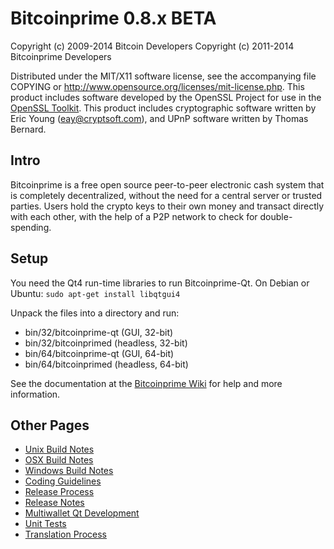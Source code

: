 Bitcoinprime 0.8.x BETA
====================

Copyright (c) 2009-2014 Bitcoin Developers
Copyright (c) 2011-2014 Bitcoinprime Developers

Distributed under the MIT/X11 software license, see the accompanying
file COPYING or http://www.opensource.org/licenses/mit-license.php.
This product includes software developed by the OpenSSL Project for use in the [OpenSSL Toolkit](http://www.openssl.org/). This product includes
cryptographic software written by Eric Young ([eay@cryptsoft.com](mailto:eay@cryptsoft.com)), and UPnP software written by Thomas Bernard.


Intro
---------------------
Bitcoinprime is a free open source peer-to-peer electronic cash system that is
completely decentralized, without the need for a central server or trusted
parties.  Users hold the crypto keys to their own money and transact directly
with each other, with the help of a P2P network to check for double-spending.


Setup
---------------------
You need the Qt4 run-time libraries to run Bitcoinprime-Qt. On Debian or Ubuntu:
	`sudo apt-get install libqtgui4`

Unpack the files into a directory and run:

- bin/32/bitcoinprime-qt (GUI, 32-bit)
- bin/32/bitcoinprimed (headless, 32-bit)
- bin/64/bitcoinprime-qt (GUI, 64-bit)
- bin/64/bitcoinprimed (headless, 64-bit)

See the documentation at the [Bitcoinprime Wiki](http://bitcoinprime.info)
for help and more information.


Other Pages
---------------------
- [Unix Build Notes](build-unix.md)
- [OSX Build Notes](build-osx.md)
- [Windows Build Notes](build-msw.md)
- [Coding Guidelines](coding.md)
- [Release Process](release-process.md)
- [Release Notes](release-notes.md)
- [Multiwallet Qt Development](multiwallet-qt.md)
- [Unit Tests](unit-tests.md)
- [Translation Process](translation_process.md)
